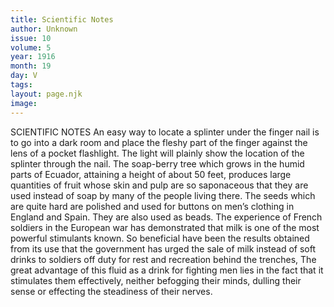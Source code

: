 ```yaml
---
title: Scientific Notes
author: Unknown
issue: 10
volume: 5
year: 1916
month: 19
day: V
tags:
layout: page.njk
image:
---
```

SCIENTIFIC NOTES       An easy way to locate a splinter under the finger nail is to go into a dark room and place the fleshy part of the finger against the lens of a pocket flashlight. The light will plainly show the location of the splinter through the nail.       The soap-berry tree which grows in the humid parts of Ecuador, attaining a height of about 50 feet, produces large quantities of fruit whose skin and pulp are so saponaceous that they are used instead of soap by many of the people living there. The seeds which are quite hard are polished and used for buttons on men’s clothing in England and Spain. They are also used as beads.       The experience of French soldiers in the European war has demonstrated that milk is one of the most powerful stimulants known. So beneficial have been the results obtained from its use that the government has urged the sale of milk instead of soft drinks to soldiers off duty for rest and recreation behind the trenches, The great advantage of this fluid as a drink for fighting men lies in the fact that it stimulates them effectively, neither befogging their minds, dulling their sense or effecting the steadiness of their nerves.       

